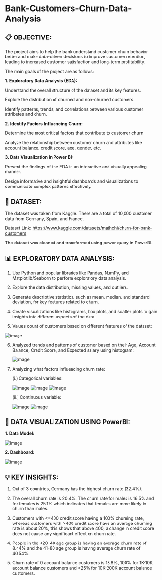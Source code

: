 # Bank-Customers-Churn-Data-Analysis
**📋 OBJECTIVE:**
---

The project aims to help the bank understand customer churn behavior better and make data-driven decisions to improve customer retention, leading to increased customer satisfaction and long-term profitability.

The main goals of the project are as follows:

**1.	Exploratory Data Analysis (EDA):**

Understand the overall structure of the dataset and its key features.

Explore the distribution of churned and non-churned customers.

Identify patterns, trends, and correlations between various customer attributes and churn.

**2.	Identify Factors Influencing Churn:**
   
Determine the most critical factors that contribute to customer churn.

Analyze the relationship between customer churn and attributes like account balance, credit score, age, gender, etc.

**3.	Data Visualization in Power BI:**

Present the findings of the EDA in an interactive and visually appealing manner.

Design informative and insightful dashboards and visualizations to communicate complex patterns effectively.



**💾 DATASET:**
---
The dataset was taken from Kaggle. There are a total of 10,000 customer data from Germany, Spain, and France. 

Dataset Link: https://www.kaggle.com/datasets/mathchi/churn-for-bank-customers

The dataset was cleaned and transformed using power query in PowerBI.



**📊 EXPLORATORY DATA ANALYSIS:**
---
1.	Use Python and popular libraries like Pandas, NumPy, and Matplotlib/Seaborn to perform exploratory data analysis.
   
2.	Explore the data distribution, missing values, and outliers.
   
3.	Generate descriptive statistics, such as mean, median, and standard deviation, for key features related to churn.
   
4.	Create visualizations like histograms, box plots, and scatter plots to gain insights into different aspects of the data.
   
5.	Values count of customers based on different features of the dataset:

   ![image](https://github.com/TaniyaSaxena8/Data-Analysis-of-Bank-Churn-Data/assets/135128191/98e83efa-544d-4325-bd93-e8152000df47)

6. Analyzed trends and patterns of customer based on their Age, Account Balance, Credit Score, and Expected salary using histogram:

   ![image](https://github.com/TaniyaSaxena8/Data-Analysis-of-Bank-Churn-Data/assets/135128191/1567a47b-3174-477a-b73e-48e9360664de)

7. Analyzing what factors influencing churn rate:

   (i.) Categorical variables:

   ![image](https://github.com/TaniyaSaxena8/Data-Analysis-of-Bank-Churn-Data/assets/135128191/87670af3-6df8-4e0d-a57a-818fb101c077)
   ![image](https://github.com/TaniyaSaxena8/Data-Analysis-of-Bank-Churn-Data/assets/135128191/60821001-95ff-4e9c-a51a-d9102ac35f2c)
   ![image](https://github.com/TaniyaSaxena8/Data-Analysis-of-Bank-Churn-Data/assets/135128191/23c6468d-d2dd-4eba-a8e0-543b4432a1d4)

   (ii.) Continuous variable:

   ![image](https://github.com/TaniyaSaxena8/Data-Analysis-of-Bank-Churn-Data/assets/135128191/02b44071-a481-4e45-a261-97e6a0a534b9)
   ![image](https://github.com/TaniyaSaxena8/Data-Analysis-of-Bank-Churn-Data/assets/135128191/b58e858c-dc95-4f91-8684-6fe44d665ca5)


**🎫 DATA VISUALIZATION USING PowerBI:**
---
**1.	Data Model:**
   
   ![image](https://github.com/TaniyaSaxena8/Data-Analysis-of-Bank-Churn-Data/assets/135128191/e6778bca-8110-4c58-8b04-a9bccf95f4f9)


**2. Dashboard:**
   
 ![image](https://github.com/TaniyaSaxena8/Data-Analysis-of-Bank-Churn-Data/assets/135128191/11c07e05-be4a-4b43-aff7-ade6ea7237fd)


**💡 KEY INSIGHTS:** 
  ---
1.	Out of 3 countries, Germany has the highest churn rate (32.4%).
   
2.	The overall churn rate is 20.4%. The churn rate for males is 16.5% and for females is 25.1% which indicates that females are more likely to churn than males.
   
3.	Customers with <=400 credit score having a 100% churning rate, whereas customers with >400 credit score have an average churning rate is about 20%, this shows that above 400, a change in credit score does not cause any significant effect on churn rate.
   
4.	People in the <20-40 age group is having an average churn rate of 8.44% and the 41-80 age group is having average churn rate of 40.54%.
   
5.	Churn rate of 0 account balance customers is 13.8%, 100% for 1K-10K account balance customers and >25% for 10K-200K account balance customers.







